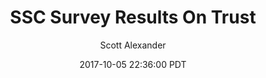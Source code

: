 ---
layout: podcast
title: "SSC Survey Results On Trust"
author: Scott Alexander
description: https://slatestarcodex.com/2017/10/05/ssc-survey-results-on-trust/
date: 2017-10-05 22:36:00 PDT
length: 1206927
duration: 302
guid: ssc-survey-results-on-trust
---